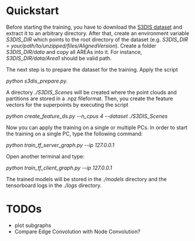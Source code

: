 # Quickstart

Before starting the training, you have to download the [S3DIS dataset](http://buildingparser.stanford.edu/dataset.html) and extract it to an arbitrary directory. 
After that, create an environment variable *S3DIS_DIR* which points to the root directory of the dataset (e.g. *S3DIS_DIR = your/path/to/unzipped/files/AlignedVersion*). Create a folder *S3DIS_DIR/data* and copy all AREAs into it. For instance, *S3DIS_DIR/data/Area1* should be valid path.

The next step is to prepare the dataset for the training. Apply the script 

*python s3dis_prepare.py*. 

A directory *./S3DIS_Scenes* will be created where the point clouds and partitions are stored in a .npz fileformat. 
Then, you create the feature vectors for the superpoints by executing the script

*python create_feature_ds.py --n_cpus 4 --dataset ./S3DIS_Scenes*

Now you can apply the training on a single or multiple PCs. In order to start the training on a single PC, type the following command: 

*python train_tf_server_graph.py --ip 127.0.0.1*

Open another terminal and type: 

*python train_tf_client_graph.py --ip 127.0.0.1*

The trained models will be stored in the *./models* directory and the tensorboard logs in the *./logs* directory.

# TODOs

* plot subgraphs
* Compare Edge Convolution with Node Convolution? 